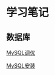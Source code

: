 # 学习笔记


## 数据库
[MySQL调优](https://github.com/playweta/notes/blob/main/%E6%95%B0%E6%8D%AE%E5%BA%93/MySQL%E8%B0%83%E4%BC%98.md)

[MySQL安装](https://github.com/playweta/notes/blob/main/%E6%95%B0%E6%8D%AE%E5%BA%93/pc%E5%AE%89%E8%A3%85mysql.md)
